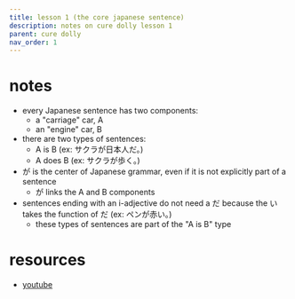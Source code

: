 ```yaml
---
title: lesson 1 (the core japanese sentence)
description: notes on cure dolly lesson 1
parent: cure dolly
nav_order: 1
---
```

# notes
- every Japanese sentence has two components:
	- a "carriage" car, A
	- an "engine" car, B
- there are two types of sentences:
	- A is B (ex: サクラが日本人だ。)
	- A does B (ex: サクラが歩く。)
- が is the center of Japanese grammar, even if it is not explicitly part of a sentence
	- が links the A and B components
- sentences ending with an i-adjective do not need a だ because the い takes the function of だ (ex: ペンが赤い。)
	- these types of sentences are part of the "A is B" type
# resources
- [youtube](https://www.youtube.com/watch?v=pSvH9vH60Ig)